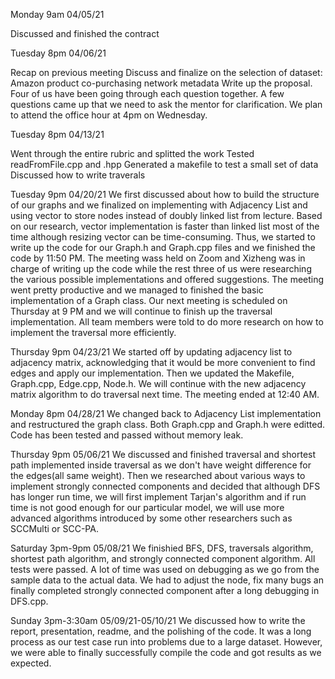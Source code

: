 Monday 9am 04/05/21

Discussed and finished the contract

Tuesday 8pm 04/06/21 

Recap on previous meeting
Discuss and finalize on the selection of dataset: 
Amazon product co-purchasing network metadata
Write up the proposal. Four of us have been going through each question together.
A few questions came up that we need to ask the mentor for clarification.
We plan to attend the office hour at 4pm on Wednesday.

Tuesday 8pm 04/13/21

Went through the entire rubric and splitted the work
Tested readFromFile.cpp and .hpp
Generated a makefile to test a small set of data
Discussed how to write traverals

Tuesday 9pm 04/20/21
We first discussed about how to build the structure of our graphs and we finalized on implementing with Adjacency List and using vector to store nodes instead of doubly linked list from lecture. Based on our research, vector implementation is faster than linked list most of the time although resizing vector can be time-consuming. Thus, we started to write up the code for our Graph.h and Graph.cpp files and we finished the code by 11:50 PM. The meeting wass held on Zoom and Xizheng was in charge of writing up the code while the rest three of us were researching the various possible implementations and offered suggestions. The meeting went pretty productive and we managed to finished the basic implementation of a Graph class. Our next meeting is scheduled on Thursday at 9 PM and we will continue to finish up the traversal implementation. All team members were told to do more research on how to implement the traversal more efficiently.

Thursday 9pm 04/23/21
We started off by updating adjacency list to adjacency matrix, acknowledging that it would be more convenient to find edges and apply our implementation. Then we updated the Makefile, Graph.cpp, Edge.cpp, Node.h. We will continue with the new adjacency matrix algorithm to do traversal next time. The meeting ended at 12:40 AM. 

Monday 8pm 04/28/21
We changed back to Adjacency List implementation and restructured the graph class. Both Graph.cpp and Graph.h were editted. Code has been tested and passed without memory leak.

Thursday 9pm 05/06/21
We discussed and finished traversal and shortest path implemented inside traversal as we don't have weight difference for the edges(all same weight). Then we researched about various ways to implement strongly connected components and decided that although DFS has longer run time, we will first implement Tarjan's algorithm and if run time is not good enough for our particular model, we will use more advanced algorithms introduced by some other researchers such as SCCMulti or SCC-PA.

Saturday 3pm-9pm 05/08/21
We finishied BFS, DFS, traversals algorithm, shortest path algorithm, and strongly connected component algorithm. All tests were passed. A lot of time was used on debugging as we go from the sample data to the actual data. We had to adjust the node, fix many bugs an finally completed strongly connected component after a long debugging in DFS.cpp.

Sunday 3pm-3:30am 05/09/21-05/10/21
We discussed how to write the report, presentation, readme, and the polishing of the code. It was a long process as our test case run into problems due to a large dataset. However, we were able to finally successfully compile the code and got results as we expected. 